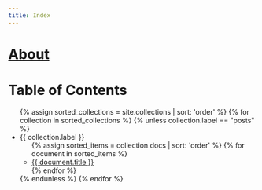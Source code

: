```yaml
---
title: Index
---
```


# [About](/about.md)

# Table of Contents
<ul>
  {% assign sorted_collections = site.collections | sort: 'order' %}
  {% for collection in sorted_collections %}
    {% unless collection.label == "posts" %}
      <li>{{ collection.label }}
        <ul>
          {% assign sorted_items = collection.docs | sort: 'order' %}
          {% for document in sorted_items %}
            <li><a href="{{ document.url | relative_url }}">{{ document.title }}</a></li>
          {% endfor %}
        </ul>
      </li>
    {% endunless %}
  {% endfor %}
</ul>
